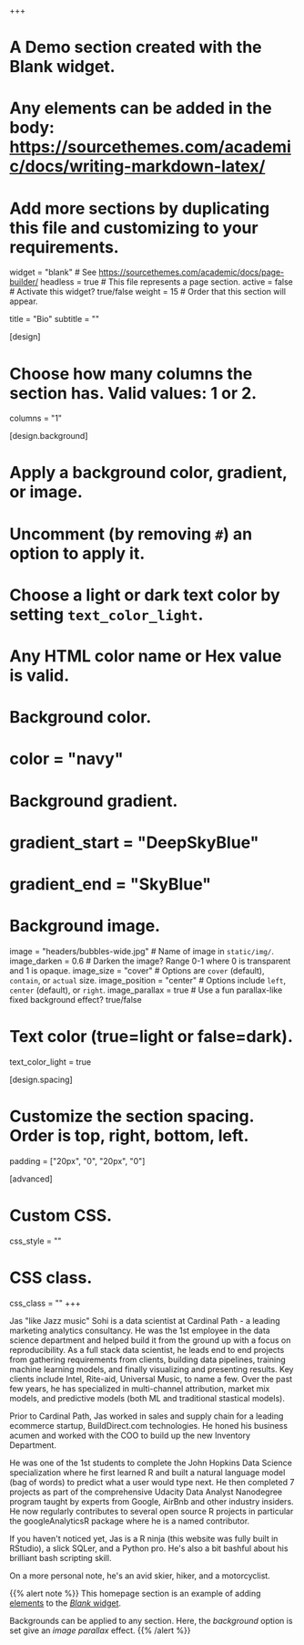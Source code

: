+++
# A Demo section created with the Blank widget.
# Any elements can be added in the body: https://sourcethemes.com/academic/docs/writing-markdown-latex/
# Add more sections by duplicating this file and customizing to your requirements.

widget = "blank"  # See https://sourcethemes.com/academic/docs/page-builder/
headless = true  # This file represents a page section.
active = false  # Activate this widget? true/false
weight = 15  # Order that this section will appear.

title = "Bio"
subtitle = ""

[design]
  # Choose how many columns the section has. Valid values: 1 or 2.
  columns = "1"

[design.background]
  # Apply a background color, gradient, or image.
  #   Uncomment (by removing `#`) an option to apply it.
  #   Choose a light or dark text color by setting `text_color_light`.
  #   Any HTML color name or Hex value is valid.

  # Background color.
  # color = "navy"
  
  # Background gradient.
  # gradient_start = "DeepSkyBlue"
  # gradient_end = "SkyBlue"
  
  # Background image.
  image = "headers/bubbles-wide.jpg"  # Name of image in `static/img/`.
  image_darken = 0.6  # Darken the image? Range 0-1 where 0 is transparent and 1 is opaque.
  image_size = "cover"  #  Options are `cover` (default), `contain`, or `actual` size.
  image_position = "center"  # Options include `left`, `center` (default), or `right`.
  image_parallax = true  # Use a fun parallax-like fixed background effect? true/false

  # Text color (true=light or false=dark).
  text_color_light = true

[design.spacing]
  # Customize the section spacing. Order is top, right, bottom, left.
  padding = ["20px", "0", "20px", "0"]

[advanced]
 # Custom CSS. 
 css_style = ""
 
 # CSS class.
 css_class = ""
+++

Jas "like Jazz music" Sohi is a data scientist at Cardinal Path - a leading marketing analytics consultancy. He was the 1st employee in the data science department and helped build it from the ground up with a focus on reproducibility. As a full stack data scientist, he leads end to end projects from gathering requirements from clients, building data pipelines, training machine learning models, and finally visualizing and presenting results. Key clients include Intel, Rite-aid, Universal Music, to name a few. Over the past few years, he has specialized in multi-channel attribution, market mix models, and predictive models (both ML and traditional stastical models).

Prior to Cardinal Path, Jas worked in sales and supply chain for a leading ecommerce startup, BuildDirect.com technologies. He honed his business acumen and worked with the COO to build up the new Inventory Department. 

He was one of the 1st students to complete the John Hopkins Data Science specialization where he first learned R and built a natural language model (bag of words) to predict what a user would type next. He then completed 7 projects as part of the comprehensive Udacity Data Analyst Nanodegree program taught by experts from Google, AirBnb and other industry insiders. He now regularly contributes to several open source R projects in particular the googleAnalyticsR package where he is a named contributor. 

If you haven't noticed yet, Jas is a R ninja (this website was fully built in RStudio), a slick SQLer, and a Python pro. He's also a bit bashful about his brilliant bash scripting skill.

On a more personal note, he's an avid skier, hiker, and a motorcyclist.

{{% alert note %}}
This homepage section is an example of adding [elements](https://sourcethemes.com/academic/docs/writing-markdown-latex/) to the [*Blank* widget](https://sourcethemes.com/academic/docs/widgets/).

Backgrounds can be applied to any section. Here, the *background* option is set give an *image parallax* effect.
{{% /alert %}}
